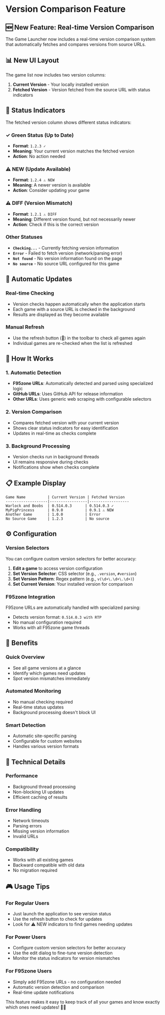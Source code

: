 # Version Comparison Feature

## 🆕 New Feature: Real-time Version Comparison

The Game Launcher now includes a real-time version comparison system that automatically fetches and compares versions from source URLs.

## 📊 New UI Layout

The game list now includes two version columns:

1. **Current Version** - Your locally installed version
2. **Fetched Version** - Version fetched from the source URL with status indicators

## 🎨 Status Indicators

The fetched version column shows different status indicators:

### **✓ Green Status (Up to Date)**
- **Format**: `1.2.3 ✓`
- **Meaning**: Your current version matches the fetched version
- **Action**: No action needed

### **⚠ NEW (Update Available)**
- **Format**: `1.2.4 ⚠ NEW`
- **Meaning**: A newer version is available
- **Action**: Consider updating your game

### **⚠ DIFF (Version Mismatch)**
- **Format**: `1.2.1 ⚠ DIFF`
- **Meaning**: Different version found, but not necessarily newer
- **Action**: Check if this is the correct version

### **Other Statuses**
- **`Checking...`** - Currently fetching version information
- **`Error`** - Failed to fetch version (network/parsing error)
- **`Not found`** - No version information found on the page
- **`No source`** - No source URL configured for this game

## 🔄 Automatic Updates

### **Real-time Checking**
- Version checks happen automatically when the application starts
- Each game with a source URL is checked in the background
- Results are displayed as they become available

### **Manual Refresh**
- Use the refresh button (🔄) in the toolbar to check all games again
- Individual games are re-checked when the list is refreshed

## 🎯 How It Works

### **1. Automatic Detection**
- **F95zone URLs**: Automatically detected and parsed using specialized logic
- **GitHub URLs**: Uses GitHub API for release information
- **Other URLs**: Uses generic web scraping with configurable selectors

### **2. Version Comparison**
- Compares fetched version with your current version
- Shows clear status indicators for easy identification
- Updates in real-time as checks complete

### **3. Background Processing**
- Version checks run in background threads
- UI remains responsive during checks
- Notifications show when checks complete

## 📋 Example Display

```
Game Name          | Current Version | Fetched Version
-------------------|-----------------|------------------
Warlock and Boobs  | 0.514.0.3      | 0.514.0.3 ✓
MyPigPrincess      | 0.9.0          | 0.9.1 ⚠ NEW
Another Game       | 1.0.0          | Error
No Source Game     | 1.2.3          | No source
```

## ⚙️ Configuration

### **Version Selectors**
You can configure custom version selectors for better accuracy:

1. **Edit a game** to access version configuration
2. **Set Version Selector**: CSS selector (e.g., `.version`, `#version`)
3. **Set Version Pattern**: Regex pattern (e.g., `v(\d+\.\d+\.\d+)`)
4. **Set Current Version**: Your installed version for comparison

### **F95zone Integration**
F95zone URLs are automatically handled with specialized parsing:
- Detects version format: `0.514.0.3 with RTP`
- No manual configuration required
- Works with all F95zone game threads

## 🚀 Benefits

### **Quick Overview**
- See all game versions at a glance
- Identify which games need updates
- Spot version mismatches immediately

### **Automated Monitoring**
- No manual checking required
- Real-time status updates
- Background processing doesn't block UI

### **Smart Detection**
- Automatic site-specific parsing
- Configurable for custom websites
- Handles various version formats

## 🔧 Technical Details

### **Performance**
- Background thread processing
- Non-blocking UI updates
- Efficient caching of results

### **Error Handling**
- Network timeouts
- Parsing errors
- Missing version information
- Invalid URLs

### **Compatibility**
- Works with all existing games
- Backward compatible with old data
- No migration required

## 🎮 Usage Tips

### **For Regular Users**
- Just launch the application to see version status
- Use the refresh button to check for updates
- Look for ⚠ NEW indicators to find games needing updates

### **For Power Users**
- Configure custom version selectors for better accuracy
- Use the edit dialog to fine-tune version detection
- Monitor the status indicators for version mismatches

### **For F95zone Users**
- Simply add F95zone URLs - no configuration needed
- Automatic version detection and comparison
- Real-time update notifications

This feature makes it easy to keep track of all your games and know exactly which ones need updates! 🎯✨ 